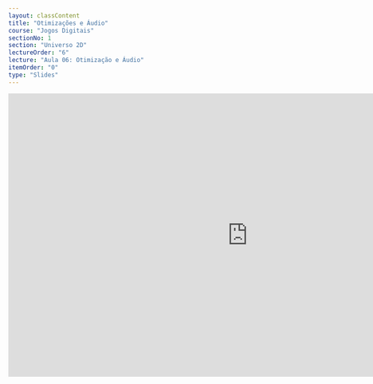 ```yaml
---
layout: classContent
title: "Otimizações e Áudio"
course: "Jogos Digitais"
sectionNo: 1
section: "Universo 2D"
lectureOrder: "6"
lecture: "Aula 06: Otimização e Áudio"
itemOrder: "0"
type: "Slides"
---
```


<iframe src="https://docs.google.com/presentation/d/e/2PACX-1vQ4hCV2FUzs-qTy45dCPFB4GwFcw3XRkW1Z-YtHstl00DUyrHluH6-Xqawd234UvSF18IpacwyoyIQ2/embed?start=false&loop=false&delayms=60000" frameborder="0" width="960" height="569" allowfullscreen="true" mozallowfullscreen="true" webkitallowfullscreen="true"></iframe>
